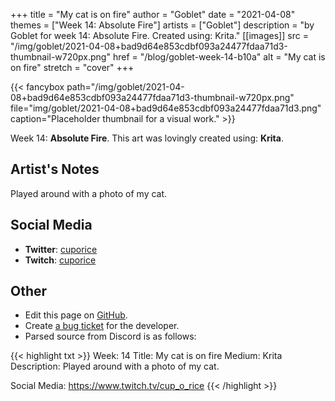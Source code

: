 +++
title =       "My cat is on fire"
author =      "Goblet"
date =        "2021-04-08"
themes =      ["Week 14: Absolute Fire"]
artists =     ["Goblet"]
description = "by Goblet for week 14: Absolute Fire. Created using: Krita."
[[images]]
              src = "/img/goblet/2021-04-08+bad9d64e853cdbf093a24477fdaa71d3-thumbnail-w720px.png"
              href = "/blog/goblet-week-14-b10a"
              alt = "My cat is on fire"
              stretch = "cover"
+++


{{< fancybox path="/img/goblet/2021-04-08+bad9d64e853cdbf093a24477fdaa71d3-thumbnail-w720px.png" file="img/goblet/2021-04-08+bad9d64e853cdbf093a24477fdaa71d3.png" caption="Placeholder thumbnail for a visual work." >}}


Week 14: **Absolute Fire**. This art was lovingly created using: **Krita**.

## Artist's Notes

Played around with a photo of my cat.

## Social Media

- **Twitter**: <a href='https://twitter.com/cuporice' target='_blank'>cuporice</a>
- **Twitch**: <a href='https://twitch.tv/cuporice' target='_blank'>cuporice</a>

## Other

- Edit this page on [GitHub](https://github.com/teaminkling/web-refresh/edit/main/content/blog/goblet-week-14-b10a.md).
- Create [a bug ticket](https://github.com/teaminkling/web-refresh/issues/new?assignees=&labels=bug&template=problem-report.md&title=) for the developer.
- Parsed source from Discord is as follows:

{{< highlight txt >}}
Week: 14
Title: My cat is on fire
Medium: Krita
Description: 
Played around with a photo of my cat. 

Social Media: 
https://www.twitch.tv/cup_o_rice
{{< /highlight >}}